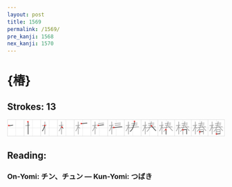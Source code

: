 ```yaml
---
layout: post
title: 1569
permalink: /1569/
pre_kanji: 1568
nex_kanji: 1570
---
```


# {椿}

## Strokes: 13

<div class="stroke"><img src="../images/E6A4BF.png" /></div>

## Reading:

### On-Yomi: チン、チュン &mdash; Kun-Yomi: つばき

